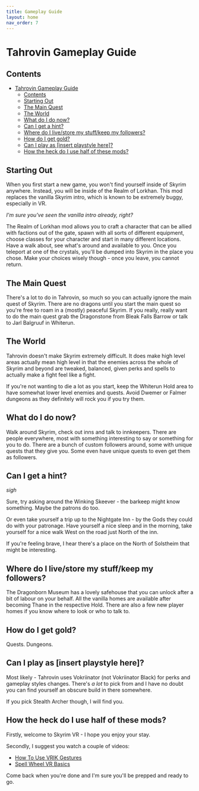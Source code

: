 ```yaml
---
title: Gameplay Guide
layout: home
nav_order: 7
---
```


# Tahrovin Gameplay Guide

## Contents
- [Tahrovin Gameplay Guide](#tahrovin-gameplay-guide)
  - [Contents](#contents)
  - [Starting Out](#starting-out)
  - [The Main Quest](#the-main-quest)
  - [The World](#the-world)
  - [What do I do now?](#what-do-i-do-now)
  - [Can I get a hint?](#can-i-get-a-hint)
  - [Where do I live/store my stuff/keep my followers?](#where-do-i-livestore-my-stuffkeep-my-followers)
  - [How do I get gold?](#how-do-i-get-gold)
  - [Can I play as \[insert playstyle here\]?](#can-i-play-as-insert-playstyle-here)
  - [How the heck do I use half of these mods?](#how-the-heck-do-i-use-half-of-these-mods)

## Starting Out
When you first start a new game, you won't find yourself inside of Skyrim anywhere. Instead, you will be inside of the Realm of Lorkhan. This mod replaces the vanilla Skyrim intro, which is known to be extremely buggy, especially in VR. 

*I'm sure you've seen the vanilla intro already, right?* 

The Realm of Lorkhan mod allows you to craft a character that can be allied with factions out of the gate, spawn with all sorts of different equipment, choose classes for your character and start in many different locations. Have a walk about, see what's around and available to you. Once you teleport at one of the crystals, you'll be dumped into Skyrim in the place you chose. Make your choices wisely though - once you leave, you cannot return.

## The Main Quest
There's a lot to do in Tahrovin, so much so you can actually ignore the main quest of Skyrim. There are no dragons until you start the main quest so you're free to roam in a (mostly) peaceful Skyrim. If you really, really want to do the main quest grab the Dragonstone from Bleak Falls Barrow or talk to Jarl Balgruuf in Whiterun.

## The World
Tahrovin doesn't make Skyrim extremely difficult. It does make high level areas actually mean high level in that the enemies across the whole of Skyrim and beyond are tweaked, balanced, given perks and spells to actually make a fight feel like a fight.

If you're not wanting to die a lot as you start, keep the Whiterun Hold area to have somewhat lower level enemies and quests. Avoid Dwemer or Falmer dungeons as they definitely will rock you if you try them.

## What do I do now?
Walk around Skyrim, check out inns and talk to innkeepers. There are people everywhere, most with something interesting to say or something for you to do. There are a bunch of custom followers around, some with unique quests that they give you. Some even have unique quests to even get them as followers.

## Can I get a hint?
*sigh*

Sure, try asking around the Winking Skeever - the barkeep might know something. Maybe the patrons do too. 

Or even take yourself a trip up to the Nightgate Inn - by the Gods they could do with your patronage. Have yourself a nice sleep and in the morning, take yourself for a nice walk West on the road just North of the inn.

If you're feeling brave, I hear there's a place on the North of Solstheim that might be interesting.

## Where do I live/store my stuff/keep my followers?
The Dragonborn Museum has a lovely safehouse that you can unlock after a bit of labour on your behalf. All the vanilla homes are available after becoming Thane in the respective Hold. There are also a few new player homes if you know where to look or who to talk to.

## How do I get gold?
Quests. Dungeons.

## Can I play as [insert playstyle here]?
Most likely - Tahrovin uses Vokriinator (not Vokriinator Black) for perks and gameplay styles changes. There's *a lot* to pick from and I have no doubt you can find yourself an obscure build in there somewhere.

If you pick Stealth Archer though, I will find you.

## How the heck do I use half of these mods?
Firstly, welcome to Skyrim VR - I hope you enjoy your stay.

Secondly, I suggest you watch a couple of videos:
- [How To Use VRIK Gestures](https://youtu.be/CEi7gwN8hgg)
- [Spell Wheel VR Basics](https://youtu.be/Nd9A-_G2eXU)

Come back when you're done and I'm sure you'll be prepped and ready to go.